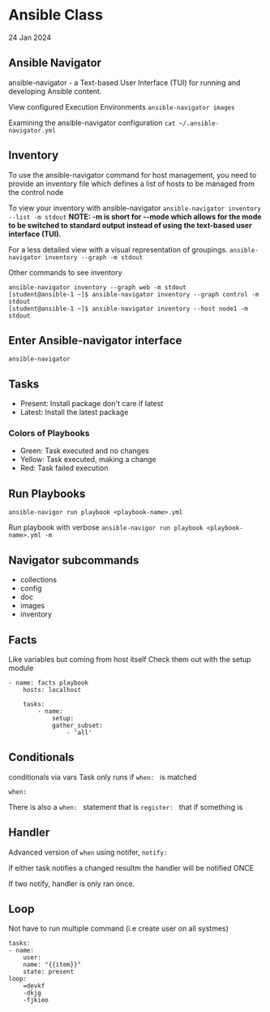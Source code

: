 # Ansible Class

24 Jan 2024

## Ansible Navigator

ansible-navigator - a Text-based User Interface (TUI) for running and developing Ansible content.

View configured Execution Environments
`ansible-navigator images`

Examining the ansible-navigator configuration
`cat ~/.ansible-navigator.yml`

## Inventory 

To use the ansible-navigator command for host management, you need to provide an inventory file which defines a list of hosts to be managed from the control node

To view your inventory with ansible-navigator
`ansible-navigator inventory --list -m stdout`
**NOTE: -m is short for --mode which allows for the mode to be switched to standard output instead of using the text-based user interface (TUI).**

For a less detailed view with a visual representation of groupings.
`ansible-navigator inventory --graph -m stdout`

Other commands to see inventory

```
ansible-navigator inventory --graph web -m stdout
[student@ansible-1 ~]$ ansible-navigator inventory --graph control -m stdout
[student@ansible-1 ~]$ ansible-navigator inventory --host node1 -m stdout
```

## Enter Ansible-navigator interface

`ansible-navigator`

## Tasks

- Present: Install package don't care if latest
- Latest: Install the latest package
### Colors of Playbooks

- Green: Task executed and no changes
- Yellow: Task executed, making a change
- Red: Task failed execution

## Run Playbooks

`ansible-navigor run playbook <playbook-name>.yml`

Run playbook with verbose
`ansible-navigor run playbook <playbook-name>.yml -m`

## Navigator subcommands

- collections
- config
- doc
- images
- inventory

## Facts

Like variables but coming from host itself
Check them out with the setup module

```
- name: facts playbook
    hosts: localhost
    
    tasks: 
        - name: 
            setup:
            gather_subset:
                - 'all'

```

## Conditionals

conditionals via vars
Task only runs if `when: ` is matched

`when: `

There is also a `when: ` statement that is `register: ` that if something is

## Handler

Advanced version of `when` using notifer, `notify: `

if either task notifies a changed resultm the handler will be notified ONCE

If two notify, handler is only ran once.

## Loop

Not have to run multiple command (i.e create user on all systmes)

```
tasks:
- name:
    user:
    name: "{{item}}"
    state: present
loop: 
    =devkf
    -dkjg
    -fjkieo
```

